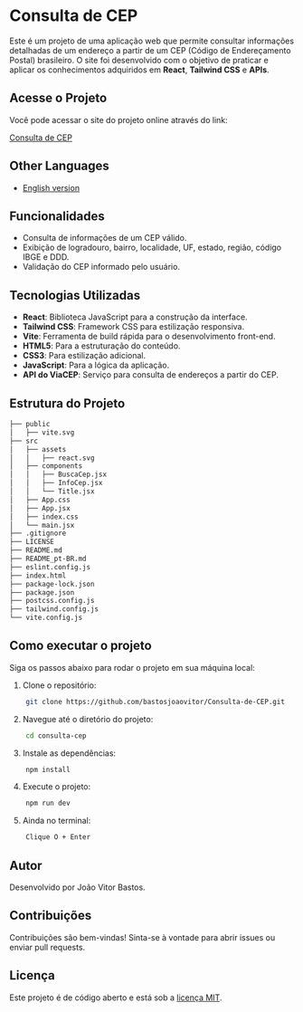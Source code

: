 # Consulta de CEP

Este é um projeto de uma aplicação web que permite consultar informações detalhadas de um endereço a partir de um CEP (Código de Endereçamento Postal) brasileiro. O site foi desenvolvido com o objetivo de praticar e aplicar os conhecimentos adquiridos em **React**, **Tailwind CSS** e **APIs**.

## Acesse o Projeto

Você pode acessar o site do projeto online através do link:

[Consulta de CEP](https://buscador-cep-bas.vercel.app/)

## Other Languages

- [English version](README.md)

## Funcionalidades

- Consulta de informações de um CEP válido.
- Exibição de logradouro, bairro, localidade, UF, estado, região, código IBGE e DDD.
- Validação do CEP informado pelo usuário.
  
## Tecnologias Utilizadas

- **React**: Biblioteca JavaScript para a construção da interface.
- **Tailwind CSS**: Framework CSS para estilização responsiva.
- **Vite**: Ferramenta de build rápida para o desenvolvimento front-end.
- **HTML5**: Para a estruturação do conteúdo.
- **CSS3**: Para estilização adicional.
- **JavaScript**: Para a lógica da aplicação.
- **API do ViaCEP**: Serviço para consulta de endereços a partir do CEP.

## Estrutura do Projeto

```bash
├── public
│   ├── vite.svg
├── src
│   ├── assets
│   │   ├── react.svg
│   ├── components
│   │   ├── BuscaCep.jsx
│   │   ├── InfoCep.jsx
│   │   └── Title.jsx
│   ├── App.css
│   ├── App.jsx
│   ├── index.css
│   └── main.jsx
├── .gitignore
├── LICENSE
├── README.md
├── README_pt-BR.md
├── eslint.config.js
├── index.html
├── package-lock.json
├── package.json
├── postcss.config.js
├── tailwind.config.js
└── vite.config.js
```

## Como executar o projeto

Siga os passos abaixo para rodar o projeto em sua máquina local:

1. Clone o repositório:

```bash
    git clone https://github.com/bastosjoaovitor/Consulta-de-CEP.git
```

2. Navegue até o diretório do projeto:

```bash
    cd consulta-cep
```

3. Instale as dependências:

```bash
    npm install
```

4. Execute o projeto:

```bash
    npm run dev
```

5. Ainda no terminal:

```bash
    Clique O + Enter
```

## Autor

Desenvolvido por João Vitor Bastos.

## Contribuições

Contribuições são bem-vindas! Sinta-se à vontade para abrir issues ou enviar pull requests.

## Licença

Este projeto é de código aberto e está sob a [licença MIT](LICENSE).